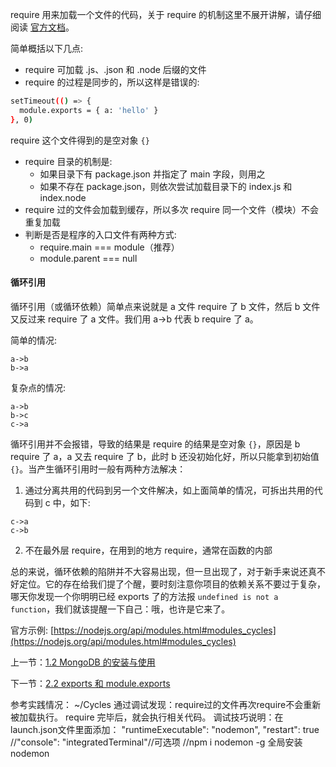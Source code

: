 require 用来加载一个文件的代码，关于 require 的机制这里不展开讲解，请仔细阅读 [官方文档](https://nodejs.org/api/modules.html)。

简单概括以下几点:

- require 可加载 .js、.json 和 .node 后缀的文件
- require 的过程是同步的，所以这样是错误的:
```sh
setTimeout(() => {
  module.exports = { a: 'hello' }
}, 0)
```
require 这个文件得到的是空对象 `{}`

- require 目录的机制是:
  - 如果目录下有 package.json 并指定了 main 字段，则用之
  - 如果不存在 package.json，则依次尝试加载目录下的 index.js 和 index.node
- require 过的文件会加载到缓存，所以多次 require 同一个文件（模块）不会重复加载
- 判断是否是程序的入口文件有两种方式:
  - require.main === module（推荐）
  - module.parent === null


#### 循环引用

循环引用（或循环依赖）简单点来说就是 a 文件 require 了 b 文件，然后 b 文件又反过来 require 了 a 文件。我们用 a->b 代表 b require 了 a。

简单的情况:

```
a->b
b->a
```

复杂点的情况:

```
a->b
b->c
c->a
```

循环引用并不会报错，导致的结果是 require 的结果是空对象 `{}`，原因是 b require 了 a，a 又去 require 了 b，此时 b 还没初始化好，所以只能拿到初始值 `{}`。当产生循环引用时一般有两种方法解决：

1. 通过分离共用的代码到另一个文件解决，如上面简单的情况，可拆出共用的代码到 c 中，如下:

  ```
  c->a
  c->b
  ```

2. 不在最外层 require，在用到的地方 require，通常在函数的内部

总的来说，循环依赖的陷阱并不大容易出现，但一旦出现了，对于新手来说还真不好定位。它的存在给我们提了个醒，要时刻注意你项目的依赖关系不要过于复杂，哪天你发现一个你明明已经 exports 了的方法报 `undefined is not a function`，我们就该提醒一下自己：哦，也许是它来了。

官方示例: [https://nodejs.org/api/modules.html#modules_cycles](https://nodejs.org/api/modules.html#modules_cycles)

上一节：[1.2 MongoDB 的安装与使用](https://github.com/nswbmw/N-blog/blob/master/book/1.2%20MongoDB%20%E7%9A%84%E5%AE%89%E8%A3%85%E4%B8%8E%E4%BD%BF%E7%94%A8.md)

下一节：[2.2 exports 和 module.exports](https://github.com/nswbmw/N-blog/blob/master/book/2.2%20exports%20%E5%92%8C%20module.exports.md)

参考实践情况：
~/Cycles
通过调试发现：require过的文件再次require不会重新被加载执行。
require 完毕后，就会执行相关代码。
调试技巧说明：在launch.json文件里面添加：
"runtimeExecutable": "nodemon",
"restart": true
//"console": "integratedTerminal"//可选项
//npm i nodemon -g 全局安装 nodemon